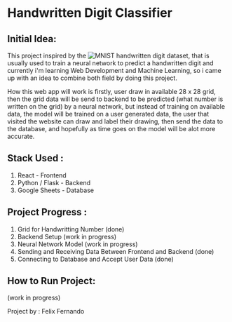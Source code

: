 # Handwritten Digit Classifier

## Initial Idea: 
This project inspired by the ![MNIST](http://yann.lecun.com/exdb/mnist/) handwritten digit dataset, that is usually used to train a neural network to predict a handwritten digit and currently i'm learning Web Development and Machine Learning, so i came up with an idea to combine both field by doing this project. 

How this web app will work is firstly, user draw in available 28 x 28 grid, then the grid data will be send to backend to be predicted (what number is written on the grid) by a neural network, but instead of training on available data, the model will be trained on a user generated data, the user that visited the website can draw and label their drawing, then send the data to the database, and hopefully as time goes on the model will be alot more accurate.

## Stack Used : 
1. React - Frontend 
2. Python / Flask - Backend 
3. Google Sheets - Database 

## Project Progress : 
1. Grid for Handwritting Number (done)
2. Backend Setup (work in progress)
3. Neural Network Model (work in progress)
4. Sending and Receiving Data Between Frontend and Backend (done)
5. Connecting to Database and Accept User Data (done)

## How to Run Project:
(work in progress)

Project by : Felix Fernando
